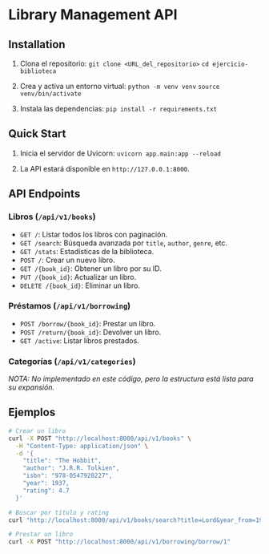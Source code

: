 # Library Management API

## Installation
1. Clona el repositorio:
   `git clone <URL_del_repositorio>`
   `cd ejercicio-biblioteca`

2. Crea y activa un entorno virtual:
   `python -m venv venv`
   `source venv/bin/activate`

3. Instala las dependencias:
   `pip install -r requirements.txt`

## Quick Start
1. Inicia el servidor de Uvicorn:
   `uvicorn app.main:app --reload`

2. La API estará disponible en `http://127.0.0.1:8000`.

## API Endpoints

### Libros (`/api/v1/books`)
- `GET /`: Listar todos los libros con paginación.
- `GET /search`: Búsqueda avanzada por `title`, `author`, `genre`, etc.
- `GET /stats`: Estadísticas de la biblioteca.
- `POST /`: Crear un nuevo libro.
- `GET /{book_id}`: Obtener un libro por su ID.
- `PUT /{book_id}`: Actualizar un libro.
- `DELETE /{book_id}`: Eliminar un libro.

### Préstamos (`/api/v1/borrowing`)
- `POST /borrow/{book_id}`: Prestar un libro.
- `POST /return/{book_id}`: Devolver un libro.
- `GET /active`: Listar libros prestados.

### Categorías (`/api/v1/categories`)
*NOTA: No implementado en este código, pero la estructura está lista para su expansión.*

## Ejemplos
```sh
# Crear un libro
curl -X POST "http://localhost:8000/api/v1/books" \
  -H "Content-Type: application/json" \
  -d '{
    "title": "The Hobbit",
    "author": "J.R.R. Tolkien",
    "isbn": "978-0547928227",
    "year": 1937,
    "rating": 4.7
  }'

# Buscar por título y rating
curl "http://localhost:8000/api/v1/books/search?title=Lord&year_from=1950"

# Prestar un libro
curl -X POST "http://localhost:8000/api/v1/borrowing/borrow/1"